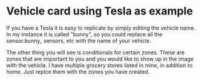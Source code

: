 # Vehicle card using Tesla as example

If you have a Tesla it is easy to replicate by simply editing the vehicle name. In my instance it is called "bunny", so you could replace all the sensor.bunny_ sensors, etc with the name of your vehicle.

The other thing you will see is conditionals for certain zones. These are zones that are important to you and you would like to show up in the image with the vehicle. I have multiple grocery stores listed in mine, in addition to home. Just replce them with the zones you have created.
